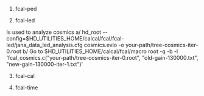 1. fcal-ped

2. fcal-led

Is used to analyze cosmics
a/ hd_root --config=$HD_UTILITIES_HOME/calcal/fcal/fcal-led/jana_data_led_analysis.cfg cosmics.evio -o your-path/tree-cosmics-iter-0.root
b/ Go to $HD_UTILITIES_HOME/calcal/fcal/macro
root -q -b -l 'fcal_cosmics.c("your-path/tree-cosmics-iter-0.root", "old-gain-130000.txt", "new-gain-130000-iter-1.txt")'

3. fcal-cal

4. fcal-time
